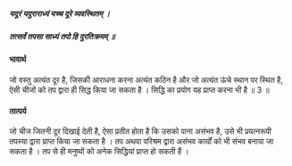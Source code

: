 ##### यदूरं यदुराराध्यं यच्च दूरे व्यवस्थितम् ।
##### तत्सर्वं तपसा साध्यं तपो हि दुरतिक्रमम् ॥

#### भावार्थ

जो वस्तु अत्यंत दूर है, जिसकी आराधना करना अत्यंत कठिन है और जो अत्यंत ऊंचे स्थान पर स्थित है, ऐसी चीजों को तप द्वारा ही सिद्ध किया जा सकता है । सिद्धि का प्रयोग यह प्राप्त करना भी है ॥ 3 ॥

#### तात्पर्य

जो चीज जितनी दूर दिखाई देती है, ऐसा प्रतीत होता है कि उसको पाना असंभव है, उसे भी प्रयत्नरूपी तपस्या द्वारा प्राप्त किया जा सकता है । तप अथवा परिश्रम द्वारा असंभव कार्यों को भी संभव बनाया जा सकता है । तप से ही मनुष्यों को अनेक सिद्धियां प्राप्त हो सकती हैं ।